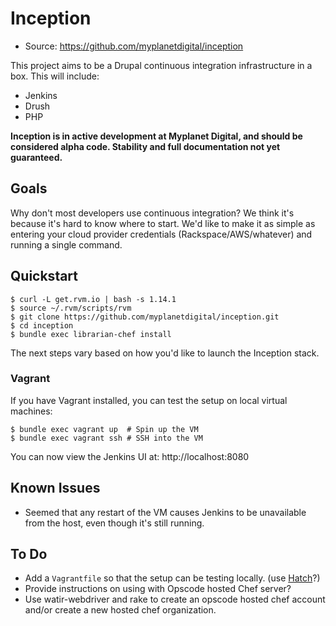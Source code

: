 Inception
=========

  - Source: https://github.com/myplanetdigital/inception

This project aims to be a Drupal continuous integration infrastructure
in a box. This will include:

  - Jenkins
  - Drush
  - PHP

**Inception is in active development at Myplanet Digital, and should be
considered alpha code. Stability and full documentation not yet
guaranteed.**

Goals
-----

Why don't most developers use continuous integration? We think it's
because it's hard to know where to start. We'd like to make it as simple
as entering your cloud provider credentials (Rackspace/AWS/whatever) and
running a single command.

Quickstart
----------

    $ curl -L get.rvm.io | bash -s 1.14.1
    $ source ~/.rvm/scripts/rvm
    $ git clone https://github.com/myplanetdigital/inception.git
    $ cd inception
    $ bundle exec librarian-chef install

The next steps vary based on how you'd like to launch the Inception
stack.

### Vagrant

If you have Vagrant installed, you can test the setup on local virtual
machines:

    $ bundle exec vagrant up  # Spin up the VM
    $ bundle exec vagrant ssh # SSH into the VM

You can now view the Jenkins UI at: http://localhost:8080

Known Issues
------------

  - Seemed that any restart of the VM causes Jenkins to be unavailable
    from the host, even though it's still running.

To Do
-----

  - Add a `Vagrantfile` so that the setup can be testing locally. (use
    [Hatch][hatch-project]?)
  - Provide instructions on using with Opscode hosted Chef server?
  - Use watir-webdriver and rake to create an opscode hosted chef
    account and/or create a new hosted chef organization.

<!-- Links -->
   [hatch-project]: http://xdissent.github.com/chef-hatch-repo/
